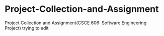 # Project-Collection-and-Assignment
Project Collection and Assignment(CSCE 606: Software Engineering Project)
trying to edit
